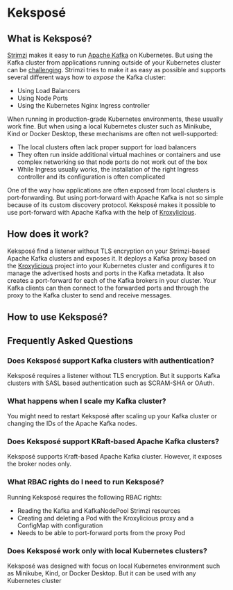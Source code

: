 # Keksposé

## What is Keksposé?

[Strimzi](https://strimzi.io) makes it easy to run [Apache Kafka](https://kafka.apache.org/) on Kubernetes.
But using the Kafka cluster from applications running outside of your Kubernetes cluster can be [challenging](https://strimzi.io/blog/2019/04/17/accessing-kafka-part-1/).
Strimzi tries to make it as easy as possible and supports several different ways how to _expose_ the Kafka cluster:
* Using Load Balancers
* Using Node Ports
* Using the Kubernetes Nginx Ingress controller

When running in production-grade Kubernetes environments, these usually work fine.
But when using a local Kubernetes cluster such as Minikube, Kind or Docker Desktop, these mechanisms are often not well-supported:
* The local clusters often lack proper support for load balancers
* They often run inside additional virtual machines or containers and use complex networking so that node ports do not work out of the box
* While Ingress usually works, the installation of the right Ingress controller and its configuration is often complicated 

One of the way how applications are often exposed from local clusters is port-forwarding.
But using port-forward with Apache Kafka is not so simple because of its custom discovery protocol.
Keksposé makes it possible to use port-forward with Apache Kafka with the help of [Kroxylicious](https://kroxylicious.io/). 

## How does it work?

Keksposé find a listener without TLS encryption on your Strimzi-based Apache Kafka clusters and exposes it.
It deploys a Kafka proxy based on the [Kroxylicious](https://kroxylicious.io/) project into your Kubernetes cluster and configures it to manage the advertised hosts and ports in the Kafka metadata.
It also creates a port-forward for each of the Kafka brokers in your cluster.
Your Kafka clients can then connect to the forwarded ports and through the proxy to the Kafka cluster to send and receive messages. 

## How to use Keksposé?



## Frequently Asked Questions

### Does Keksposé support Kafka clusters with authentication?

Keksposé requires a listener without TLS encryption.
But it supports Kafka clusters with SASL based authentication such as SCRAM-SHA or OAuth. 

### What happens when I scale my Kafka cluster?

You might need to restart Keksposé after scaling up your Kafka cluster or changing the IDs of the Apache Kafka nodes.

### Does Keksposé support KRaft-based Apache Kafka clusters?

Keksposé supports Kraft-based Apache Kafka cluster.
However, it exposes the broker nodes only.

### What RBAC rights do I need to run Keksposé?

Running Keksposé requires the following RBAC rights:
* Reading the Kafka and KafkaNodePool Strimzi resources
* Creating and deleting a Pod with the Kroxylicious proxy and a ConfigMap with configuration
* Needs to be able to port-forward ports from the proxy Pod

### Does Keksposé work only with local Kubernetes clusters?

Keksposé was designed with focus on local Kubernetes environment such as Minikube, Kind, or Docker Desktop.
But it can be used with any Kubernetes cluster
